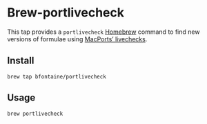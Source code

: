 # Brew-portlivecheck

This tap provides a `portlivecheck` [Homebrew](https://brew.sh) command to find
new versions of formulae using [MacPorts’ livechecks][livechecks].

[livechecks]: https://guide.macports.org/chunked/reference.livecheck.html

## Install

    brew tap bfontaine/portlivecheck

## Usage

    brew portlivecheck
